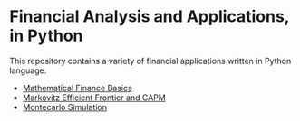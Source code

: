 # Financial Analysis and Applications, in Python
This repository contains a variety of financial applications written in Python language. 
* [Mathematical Finance Basics](../blob/master/Mathematical%20Finance%20Basics.ipynb)
* [Markovitz Efficient Frontier and CAPM](../blob/master/Markovitz%20Efficient%20Frontier%20and%20CAPM.ipynb)
* [Montecarlo Simulation](../blob/master/Montecarlo%20Simulation%20-%20Profit%2C%20Assets%2C%20Derivatives.ipynb)
